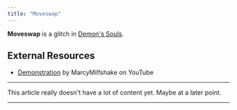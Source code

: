 ```yaml
---
title: "Moveswap"
---
```


**Moveswap** is a glitch in [Demon's Souls](/demonssouls).

## External Resources

- [Demonstration](//www.youtube.com/watch?v=8KDz3SoF3OY) by MarcyMilfshake on YouTube

---

This article really doesn't have a lot of content yet. Maybe at a later point.

---
